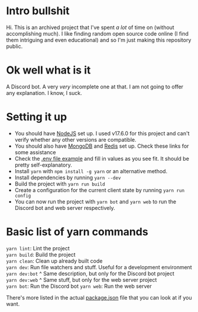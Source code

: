 # Intro bullshit
Hi. This is an archived project that I've spent *a lot* of time on (without accomplishing much). I like finding random open source code online (I find them intriguing and even educational) and so I'm just making this repository public.

# Ok well what is it
A Discord bot. A very *very* incomplete one at that. I am not going to offer any explanation. I know, I suck.

# Setting it up
- You should have [NodeJS](https://nodejs.org/en/download/) set up. I used v17.6.0 for this project and can't verify whether any other versions are compatible.
- You should also have [MongoDB](https://www.mongodb.com/docs/manual/administration/install-community/) and [Redis](https://redis.io/download/) set up. Check these links for some assistance
- Check the [.env file example](./env-example) and fill in values as you see fit. It should be pretty self-explanatory.  
- Install `yarn` with `npm install -g yarn` or an alternative method.  
- Install dependencies by running `yarn --dev`  
- Build the project with `yarn run build`
- Create a configuration for the current client state by running `yarn run config`
- You can now run the project with `yarn bot` and `yarn web` to run the Discord bot and web server respectively.

# Basic list of yarn commands

`yarn lint`: Lint the project  
`yarn build`: Build the project  
`yarn clean`: Clean up already built code  
`yarn dev`: Run file watchers and stuff. Useful for a development environment
`yarn dev:bot` ^ Same description, but only for the Discord bot project  
`yarn dev:web` ^ Same stuff, but only for the web server project  
`yarn bot`: Run the Discord bot
`yarn web`: Run the web server

There's more listed in the actual [package.json](./package.json) file that you can look at if you want.